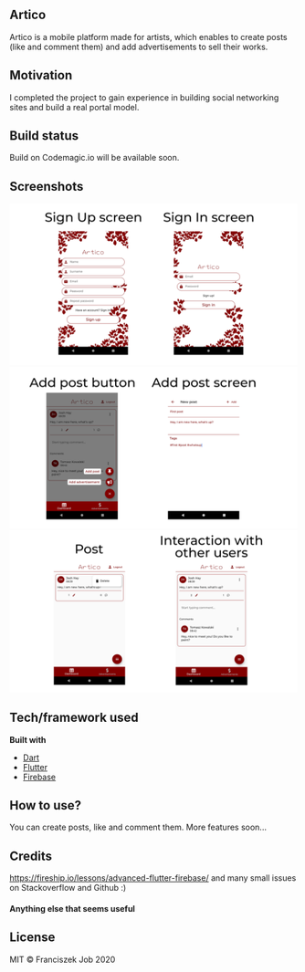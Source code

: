 ## Artico
Artico is a mobile platform made for artists, which enables to create posts (like and comment them) and add advertisements to sell their works.

## Motivation
I completed the project to gain experience in building social networking sites and build a real portal model.

## Build status
Build on Codemagic.io will be available soon.
 
## Screenshots
<img src="https://github.com/Fiiranek/SocialNetwork/blob/master/screenshots/1.png"/>
<img src="https://github.com/Fiiranek/SocialNetwork/blob/master/screenshots/2.png"/>
<img src="https://github.com/Fiiranek/SocialNetwork/blob/master/screenshots/3.png"/>

## Tech/framework used
<b>Built with</b>
- [Dart](https://dart.dev)
- [Flutter](https://flutter.dev)
- [Firebase](https://firebase.google.com)

## How to use?
You can create posts, like and comment them. More features soon...

## Credits
https://fireship.io/lessons/advanced-flutter-firebase/ and many small issues on Stackoverflow and Github :)

#### Anything else that seems useful

## License
MIT © Franciszek Job 2020
